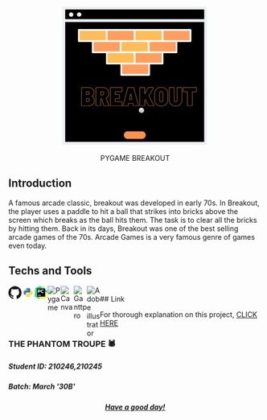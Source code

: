 
<p align="center"><img src="https://github.com/CrystalShrestha/PyGameBreakout/blob/2d67e0dc11c55160e4e1f14ed6e4d70be15f8c0c/Canvaicon.PNG" width="290"></p>

<p align="center">PYGAME BREAKOUT</p>


## Introduction

A famous arcade classic, breakout was developed in early 70s. In Breakout, the player uses a paddle to hit a ball that strikes into bricks above the screen which breaks as the ball hits them. The task is to clear all the bricks by hitting them. Back in its days, Breakout was one of the best selling arcade games of the 70s. Arcade Games is a very famous genre of games even today.
## Techs and Tools
<img align="left" alt="GitHub" width="26px" src="https://raw.githubusercontent.com/github/explore/78df643247d429f6cc873026c0622819ad797942/topics/github/github.png" />
<img align="left" alt="Python" width="26px" src="https://raw.githubusercontent.com/github/explore/80688e429a7d4ef2fca1e82350fe8e3517d3494d/topics/python/python.png" />
<img align="left" alt="Pycharm" width="26px" src="https://raw.githubusercontent.com/github/explore/78df643247d429f6cc873026c0622819ad797942/topics/pycharm/pycharm.png" />
<img align="left" alt="Pygame" width="26px" src="https://raw.githubusercontent.com/github/explore/78df643247d429f6cc873026c0622819ad797942/topics/pygame/pygame.png" />
<img align="left" alt="Canva" width="26px" src="https://raw.githubusercontent.com/github/explore/78df643247d429f6cc873026c0622819ad797942/topics/canva/canva.png" />
<img align="left" alt="Ganttpro" width="26px" src="https://raw.githubusercontent.com/github/explore/78df643247d429f6cc873026c0622819ad797942/topics/ganttpro/ganttpro.png" />
<img align="left" alt="Adobe illustrator" width="26px" src="https://raw.githubusercontent.com/github/explore/78df643247d429f6cc873026c0622819ad797942/topics/adobeillustrator/adobeillustrator.png" />



<br/>
## Link

For thorough explanation on this project, [CLICK HERE](https://youtu.be/pVisSXJ5nl8)

### THE PHANTOM TROUPE 🕷
##### Student ID: 210246,210245
##### Batch: March '30B'


<p align="center"><b><u><i> Have a good day! </i></u></b><p>
